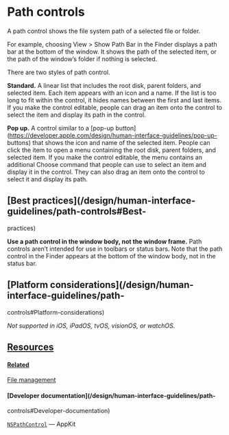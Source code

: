 # Path controls

A path control shows the file system path of a selected file or folder.

For example, choosing View > Show Path Bar in the Finder displays a path bar
at the bottom of the window. It shows the path of the selected item, or the
path of the window’s folder if nothing is selected.

There are two styles of path control.

**Standard.** A linear list that includes the root disk, parent folders, and
selected item. Each item appears with an icon and a name. If the list is too
long to fit within the control, it hides names between the first and last
items. If you make the control editable, people can drag an item onto the
control to select the item and display its path in the control.

**Pop up.** A control similar to a [pop-up
button](https://developer.apple.com/design/human-interface-guidelines/pop-up-
buttons) that shows the icon and name of the selected item. People can click
the item to open a menu containing the root disk, parent folders, and selected
item. If you make the control editable, the menu contains an additional Choose
command that people can use to select an item and display it in the control.
They can also drag an item onto the control to select it and display its path.

## [Best practices](/design/human-interface-guidelines/path-controls#Best-
practices)

**Use a path control in the window body, not the window frame.** Path controls
aren’t intended for use in toolbars or status bars. Note that the path control
in the Finder appears at the bottom of the window body, not in the status bar.

## [Platform considerations](/design/human-interface-guidelines/path-
controls#Platform-considerations)

 _Not supported in iOS, iPadOS, tvOS, visionOS, or watchOS._

## [Resources](/design/human-interface-guidelines/path-controls#Resources)

#### [Related](/design/human-interface-guidelines/path-controls#Related)

[File management](/design/human-interface-guidelines/file-management)

#### [Developer documentation](/design/human-interface-guidelines/path-
controls#Developer-documentation)

[`NSPathControl`](/documentation/AppKit/NSPathControl) — AppKit

